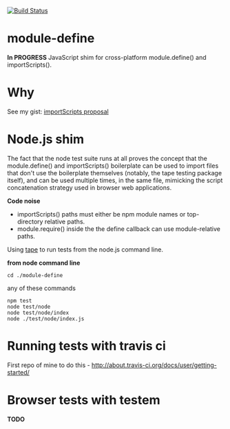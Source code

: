 [![Build Status](https://travis-ci.org/dfkaye/module-define.png)](https://travis-ci.org/dfkaye/module-define)

module-define
=============

__In PROGRESS__ JavaScript shim for cross-platform module.define() and importScripts().


Why
===

See my gist: [importScripts proposal](https://gist.github.com/dfkaye/5356885)


Node.js shim
============

The fact that the node test suite runs at all proves the concept that the 
module.define() and importScripts() boilerplate can be used to import files that 
don't use the boilerplate themselves (notably, the tape testing package itself), 
and can be used multiple times, in the same file, mimicking the script 
concatenation strategy used in browser web applications.

__Code noise__

- importScripts() paths must either be npm module names or top-directory relative paths.
- module.require() inside the the define callback can use module-relative paths.

Using [tape](https://github.com/substack/tape) to run tests from the node.js 
command line.

__from node command line__

    cd ./module-define
    
  any of these commands
    
    npm test
    node test/node
    node test/node/index
    node ./test/node/index.js

    
Running tests with travis ci
============================

First repo of mine to do this - http://about.travis-ci.org/docs/user/getting-started/


Browser tests with testem
=========================

__TODO__


